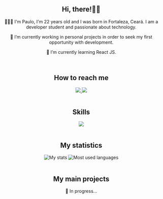 <h2 align="center">Hi, there!👋🏽 </h2>
<div align="center">
<p >👨🏽‍💻 I'm Paulo,  I'm 22 years old and I was born in Fortaleza, Ceará. I am a developer student and passionate about technology.</p>

<p>🔭 I’m currently working in personal projects in order to seek my first opportunity with development.</p>
<p>🌱 I’m currently learning React JS.</p>
</div><br>

<h2 align="center">How to reach me</h2>
<div align="center">
<a href="mailto:paulodiego418@gmail.com">
    <img src="https://img.shields.io/badge/Gmail-333333?style=for-the-badge&logo=gmail&logoColor=red" />
  </a>
  <a href="https://www.linkedin.com/in/paulo-diego/" target="_blank">
    <img src="https://img.shields.io/badge/LinkedIn-0077B5?style=for-the-badge&logo=linkedin&logoColor=white" target="_blank" />
  </a>
</div><br>

<h2 align="center">Skills</h2>
<div align="center">
<img src="https://skillicons.dev/icons?i=vscode,git,github,html,css,javascript,tailwindcss"/>
</div><br>

<h2 align="center">My statistics</h2>
<div align="center">
<img src="https://github-readme-stats.vercel.app/api?username=PauloDiego&theme=transparent&bg_color=000&border_color=365F11&show_icons=true&icon_color=365F11&title_color=556B2F&text_color=FFF&hide_title=true&hide=stars" alt="My stats" />
<img src="https://github-readme-stats-git-masterrstaa-rickstaa.vercel.app/api/top-langs/?username=PauloDiego&layout=compact&bg_color=000&border_color=365F11&title_color=556B2F&text_color=FFF" alt="Most used languages" />
</div><br>

<h2 align="center">My main projects</h2>
<div align="center">
<p>💭 In progress...</p>
</div<br><br>
